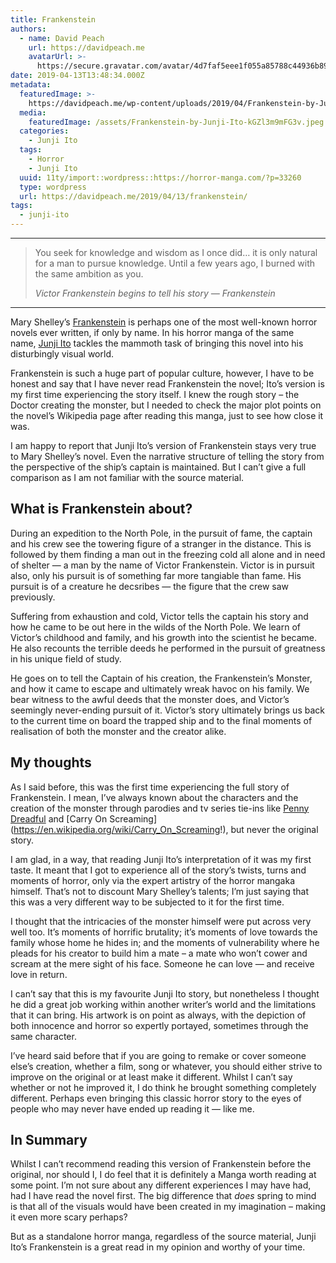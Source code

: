 ```yaml
---
title: Frankenstein
authors:
  - name: David Peach
    url: https://davidpeach.me
    avatarUrl: >-
      https://secure.gravatar.com/avatar/4d7faf5eee1f055a85788c44936b8995eaab6dfb004e7854ec747ccb272e91ee?s=96&d=mm&r=g
date: 2019-04-13T13:48:34.000Z
metadata:
  featuredImage: >-
    https://davidpeach.me/wp-content/uploads/2019/04/Frankenstein-by-Junji-Ito.jpeg
  media:
    featuredImage: /assets/Frankenstein-by-Junji-Ito-kGZl3m9mFG3v.jpeg
  categories:
    - Junji Ito
  tags:
    - Horror
    - Junji Ito
  uuid: 11ty/import::wordpress::https://horror-manga.com/?p=33260
  type: wordpress
  url: https://davidpeach.me/2019/04/13/frankenstein/
tags:
  - junji-ito
---
```

* * *

> You seek for knowledge and wisdom as I once did… it is only natural for a man to pursue knowledge. Until a few years ago, I burned with the same ambition as you.
> 
> <cite>Victor Frankenstein begins to tell his story — Frankenstein</cite>

* * *

Mary Shelley’s [Frankenstein](https://en.wikipedia.org/wiki/Frankenstein) is perhaps one of the most well-known horror novels ever written, if only by name. In his horror manga of the same name, [Junji Ito](https://davidpeach.me) tackles the mammoth task of bringing this novel into his disturbingly visual world.

Frankenstein is such a huge part of popular culture, however, I have to be honest and say that I have never read Frankenstein the novel; Ito’s version is my first time experiencing the story itself. I knew the rough story – the Doctor creating the monster, but I needed to check the major plot points on the novel’s Wikipedia page after reading this manga, just to see how close it was. 

I am happy to report that Junji Ito’s version of Frankenstein stays very true to Mary Shelley’s novel. Even the narrative structure of telling the story from the perspective of the ship’s captain is maintained. But I can’t give a full comparison as I am not familiar with the source material.

## What is Frankenstein about?

During an expedition to the North Pole, in the pursuit of fame, the captain and his crew see the towering figure of a stranger in the distance. This is followed by them finding a man out in the freezing cold all alone and in need of shelter — a man by the name of Victor Frankenstein. Victor is in pursuit also, only his pursuit is of something far more tangiable than fame. His pursuit is of a creature he decsribes — the figure that the crew saw previously.

Suffering from exhaustion and cold, Victor tells the captain his story and how he came to be out here in the wilds of the North Pole. We learn of Victor’s childhood and family, and his growth into the scientist he became. He also recounts the terrible deeds he performed in the pursuit of greatness in his unique field of study.

He goes on to tell the Captain of his creation, the Frankenstein’s Monster, and how it came to escape and ultimately wreak havoc on his family. We bear witness to the awful deeds that the monster does, and Victor’s seemingly never-ending pursuit of it. Victor’s story ultimately brings us back to the current time on board the trapped ship and to the final moments of realisation of both the monster and the creator alike.

## My thoughts

As I said before, this was the first time experiencing the full story of Frankenstein. I mean, I’ve always known about the characters and the creation of the monster through parodies and tv series tie-ins like [Penny Dreadful](https://en.wikipedia.org/wiki/Penny_Dreadful_\(TV_series\)) and [Carry On Screaming](https://en.wikipedia.org/wiki/Carry_On_Screaming!), but never the original story.

I am glad, in a way, that reading Junji Ito’s interpretation of it was my first taste. It meant that I got to experience all of the story’s twists, turns and moments of horror, only via the expert artistry of the horror mangaka himself. That’s not to discount Mary Shelley’s talents; I’m just saying that this was a very different way to be subjected to it for the first time.

I thought that the intricacies of the monster himself were put across very well too. It’s moments of horrific brutality; it’s moments of love towards the family whose home he hides in; and the moments of vulnerability where he pleads for his creator to build him a mate – a mate who won’t cower and scream at the mere sight of his face. Someone he can love — and receive love in return.

I can’t say that this is my favourite Junji Ito story, but nonetheless I thought he did a great job working within another writer’s world and the limitations that it can bring. His artwork is on point as always, with the depiction of both innocence and horror so expertly portayed, sometimes through the same character.

I’ve heard said before that if you are going to remake or cover someone else’s creation, whether a film, song or whatever, you should either strive to improve on the original or at least make it different. Whilst I can’t say whether or not he improved it, I do think he brought something completely different. Perhaps even bringing this classic horror story to the eyes of people who may never have ended up reading it — like me.

## In Summary

Whilst I can’t recommend reading this version of Frankenstein before the original, nor should I, I do feel that it is definitely a Manga worth reading at some point. I’m not sure about any different experiences I may have had, had I have read the novel first. The big difference that _does_ spring to mind is that all of the visuals would have been created in my imagination – making it even more scary perhaps?

But as a standalone horror manga, regardless of the source material, Junji Ito’s Frankenstein is a great read in my opinion and worthy of your time.